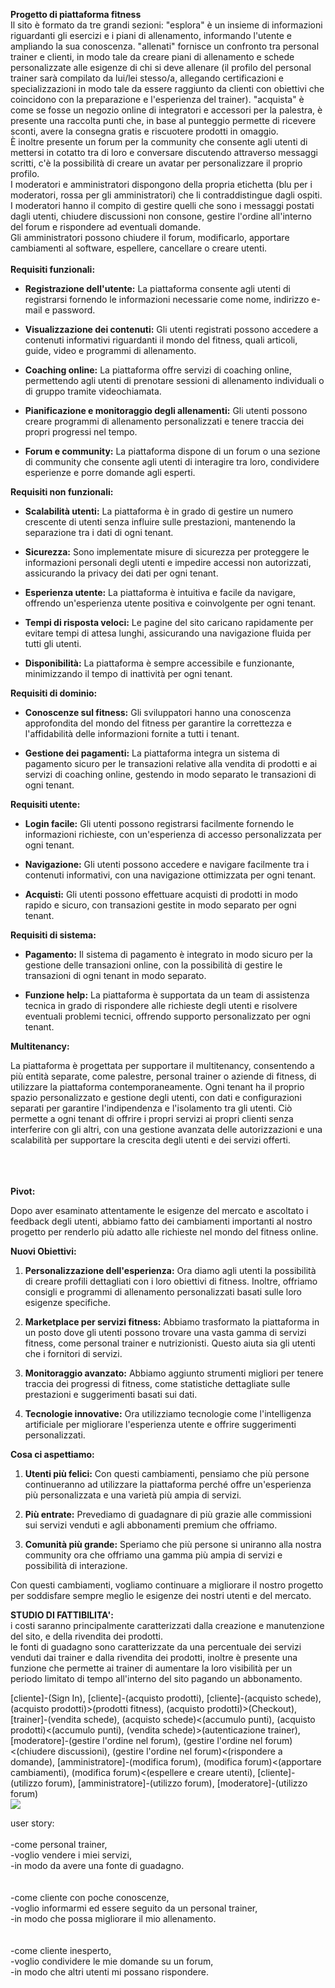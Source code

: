 

**Progetto di piattaforma fitness**<br>
Il sito è formato da tre grandi sezioni: "esplora" è un insieme di informazioni riguardanti gli esercizi e i piani di allenamento, informando l'utente e ampliando la sua conoscenza. "allenati" fornisce un confronto tra personal trainer e clienti, in modo tale da creare piani di allenamento e schede personalizzate alle esigenze di chi si deve allenare (il profilo del personal trainer sarà compilato da lui/lei stesso/a, allegando certificazioni e specializzazioni in modo tale da essere raggiunto da clienti con obiettivi che coincidono con la preparazione e l'esperienza del trainer). "acquista" è come se fosse un negozio online di integratori e accessori per la palestra, è presente una raccolta punti che, in base al punteggio permette di ricevere sconti, avere la consegna gratis e riscuotere prodotti in omaggio.<br>
È inoltre presente un forum per la community che consente agli utenti di mettersi in cotatto tra di loro e conversare discutendo attraverso messaggi scritti, c'è la possibilità di creare un avatar per personalizzare il proprio profilo.<br>
I moderatori e amministratori dispongono della propria etichetta (blu per i moderatori, rossa per gli amministratori) che li contraddistingue dagli ospiti.<br>
I moderatori hanno il compito di gestire quelli che sono i messaggi postati dagli utenti, chiudere discussioni non consone, gestire l'ordine all'interno del forum e rispondere ad eventuali domande.<br>
Gli amministratori possono chiudere il forum, modificarlo, apportare cambiamenti al software, espellere, cancellare o creare utenti.<br><br>
**Requisiti funzionali:**

- **Registrazione dell'utente:** La piattaforma consente agli utenti di registrarsi fornendo le informazioni necessarie come nome, indirizzo e-mail e password.
  
- **Visualizzazione dei contenuti:** Gli utenti registrati possono accedere a contenuti informativi riguardanti il mondo del fitness, quali articoli, guide, video e programmi di allenamento.
  
- **Coaching online:** La piattaforma offre servizi di coaching online, permettendo agli utenti di prenotare sessioni di allenamento individuali o di gruppo tramite videochiamata.
  
- **Pianificazione e monitoraggio degli allenamenti:** Gli utenti possono creare programmi di allenamento personalizzati e tenere traccia dei propri progressi nel tempo.
  
- **Forum e community:** La piattaforma dispone di un forum o una sezione di community che consente agli utenti di interagire tra loro, condividere esperienze e porre domande agli esperti.

**Requisiti non funzionali:**

- **Scalabilità utenti:** La piattaforma è in grado di gestire un numero crescente di utenti senza influire sulle prestazioni, mantenendo la separazione tra i dati di ogni tenant.
  
- **Sicurezza:** Sono implementate misure di sicurezza per proteggere le informazioni personali degli utenti e impedire accessi non autorizzati, assicurando la privacy dei dati per ogni tenant.
  
- **Esperienza utente:** La piattaforma è intuitiva e facile da navigare, offrendo un'esperienza utente positiva e coinvolgente per ogni tenant.
  
- **Tempi di risposta veloci:** Le pagine del sito caricano rapidamente per evitare tempi di attesa lunghi, assicurando una navigazione fluida per tutti gli utenti.
  
- **Disponibilità:** La piattaforma è sempre accessibile e funzionante, minimizzando il tempo di inattività per ogni tenant.

**Requisiti di dominio:**

- **Conoscenze sul fitness:** Gli sviluppatori hanno una conoscenza approfondita del mondo del fitness per garantire la correttezza e l'affidabilità delle informazioni fornite a tutti i tenant.
  
- **Gestione dei pagamenti:** La piattaforma integra un sistema di pagamento sicuro per le transazioni relative alla vendita di prodotti e ai servizi di coaching online, gestendo in modo separato le transazioni di ogni tenant.

**Requisiti utente:**

- **Login facile:** Gli utenti possono registrarsi facilmente fornendo le informazioni richieste, con un'esperienza di accesso personalizzata per ogni tenant.
  
- **Navigazione:** Gli utenti possono accedere e navigare facilmente tra i contenuti informativi, con una navigazione ottimizzata per ogni tenant.
  
- **Acquisti:** Gli utenti possono effettuare acquisti di prodotti in modo rapido e sicuro, con transazioni gestite in modo separato per ogni tenant.

**Requisiti di sistema:**

- **Pagamento:** Il sistema di pagamento è integrato in modo sicuro per la gestione delle transazioni online, con la possibilità di gestire le transazioni di ogni tenant in modo separato.
  
- **Funzione help:** La piattaforma è supportata da un team di assistenza tecnica in grado di rispondere alle richieste degli utenti e risolvere eventuali problemi tecnici, offrendo supporto personalizzato per ogni tenant.

**Multitenancy:**

La piattaforma è progettata per supportare il multitenancy, consentendo a più entità separate, come palestre, personal trainer o aziende di fitness, di utilizzare la piattaforma contemporaneamente. Ogni tenant ha il proprio spazio personalizzato e gestione degli utenti, con dati e configurazioni separati per garantire l'indipendenza e l'isolamento tra gli utenti. Ciò permette a ogni tenant di offrire i propri servizi ai propri clienti senza interferire con gli altri, con una gestione avanzata delle autorizzazioni e una scalabilità per supportare la crescita degli utenti e dei servizi offerti.
<br>
<br><br><br>


**Pivot:**

Dopo aver esaminato attentamente le esigenze del mercato e ascoltato i feedback degli utenti, abbiamo fatto dei cambiamenti importanti al nostro progetto per renderlo più adatto alle richieste nel mondo del fitness online.

**Nuovi Obiettivi:**

1. **Personalizzazione dell'esperienza:** Ora diamo agli utenti la possibilità di creare profili dettagliati con i loro obiettivi di fitness. Inoltre, offriamo consigli e programmi di allenamento personalizzati basati sulle loro esigenze specifiche.

2. **Marketplace per servizi fitness:** Abbiamo trasformato la piattaforma in un posto dove gli utenti possono trovare una vasta gamma di servizi fitness, come personal trainer e nutrizionisti. Questo aiuta sia gli utenti che i fornitori di servizi.

3. **Monitoraggio avanzato:** Abbiamo aggiunto strumenti migliori per tenere traccia dei progressi di fitness, come statistiche dettagliate sulle prestazioni e suggerimenti basati sui dati.

4. **Tecnologie innovative:** Ora utilizziamo tecnologie come l'intelligenza artificiale per migliorare l'esperienza utente e offrire suggerimenti personalizzati.

**Cosa ci aspettiamo:**

1. **Utenti più felici:** Con questi cambiamenti, pensiamo che più persone continueranno ad utilizzare la piattaforma perché offre un'esperienza più personalizzata e una varietà più ampia di servizi.

2. **Più entrate:** Prevediamo di guadagnare di più grazie alle commissioni sui servizi venduti e agli abbonamenti premium che offriamo.

3. **Comunità più grande:** Speriamo che più persone si uniranno alla nostra community ora che offriamo una gamma più ampia di servizi e possibilità di interazione.

Con questi cambiamenti, vogliamo continuare a migliorare il nostro progetto per soddisfare sempre meglio le esigenze dei nostri utenti e del mercato.


**STUDIO DI FATTIBILITA':**<br>
i costi saranno principalmente caratterizzati dalla creazione e manutenzione del sito, e della rivendita dei prodotti.<br>
le fonti di guadagno sono caratterizzate da una percentuale dei servizi venduti dai trainer e dalla rivendita dei prodotti, inoltre è presente una funzione che permette ai trainer di aumentare la loro visibilità per un periodo limitato di tempo
all'interno del sito pagando un abbonamento.








[cliente]-(Sign In), [cliente]-(acquisto prodotti), 
[cliente]-(acquisto schede), 
(acquisto prodotti)>(prodotti fitness), 
(acquisto prodotti)>(Checkout), 
[trainer]-(vendita schede), 
(acquisto schede)<(accumulo punti), 
(acquisto prodotti)<(accumulo punti), 
(vendita schede)>(autenticazione trainer),
[moderatore]-(gestire l'ordine nel forum),
(gestire l'ordine nel forum)<(chiudere discussioni),
(gestire l'ordine nel forum)<(rispondere a domande),
[amministratore]-(modifica forum),
(modifica forum)<(apportare cambiamenti),
(modifica forum)<(espellere e creare utenti),
[cliente]-(utilizzo forum),
[amministratore]-(utilizzo forum),
[moderatore]-(utilizzo forum)<br>
<img src="http://yuml.me/diagram/scruffy/usecase/[cliente]-(Sign In), [cliente]-(acquisto prodotti), [cliente]-(acquisto schede), (acquisto prodotti)>(prodotti fitness), (acquisto prodotti)>(Checkout), [trainer]-(vendita schede), (acquisto schede)<(accumulo punti), (acquisto prodotti)<(accumulo punti), (vendita schede)>(autenticazione trainer),[moderatore]-(gestire l'ordine nel forum),(gestire l'ordine nel forum)<(chiudere discussioni),(gestire l'ordine nel forum)<(rispondere a domande),[amministratore]-(modifica forum),(modifica forum)<(apportare cambiamenti),(modifica forum)<(espellere e creare utenti),[cliente]-(utilizzo forum),[amministratore]-(utilizzo forum),[moderatore]-(utilizzo forum)" >


user story:<br><br>
-come personal trainer,<br>
-voglio vendere i miei servizi,<br>
-in modo da avere una fonte di guadagno.<br><br><br>
-come cliente con poche conoscenze,<br>
-voglio informarmi ed essere seguito da un personal trainer,<br>
-in modo che possa migliorare il mio allenamento.<br><br><br>
-come cliente inesperto,<br>
-voglio condividere le mie domande su un forum,<br>
-in modo che altri utenti mi possano rispondere.<br><br><br>
